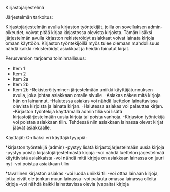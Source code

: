 Kirjastojärjestelmä

Järjestelmän tarkoitus:

Kirjastojärjestelmän avulla kirjaston työntekijät, joilla on sovelluksen admin-oikeudet, voivat 
pitää kirjaa kirjastossa olevista kirjoista. Tämän lisäksi järjestelmän avulla kirjaston rekisteröidyt 
asiakkaat voivat lainata kirjoja omaan käyttöön. Kirjaston työntekijöillä myös tulee olemaan 
mahdollisuus nähdä kaikki rekisteröidyt asiakkaat ja heidän lainatut kirjat.

Perusversion tarjoama toiminnallisuus:
* Item 1
* Item 2
* Item 2a
* Item 2b
* Item 2b
-Rekisteröityminen järjestelmään uniikki käyttäjätunnuksen avulla, joka johtaa asiakkaan omalle sivulle.
-Asiakas näkee mitä kirjoja hän on lainannut.
-Halutessa asiakas voi nähdä luettelon lainattavissa olevista kirjoista ja lainata kirjan.
-Halutessa asiakas voi palauttaa kirjan.
-Kirjaston työntekijä käyttämällä admin tiliä voi lisätä kirjastojärjestelmään uusia kirjoja tai poista vanhoja.
-Kirjaston työntekijä voi poistaa asiakkaan tilin. Tehdessä niin asiakkaan lainassa olevat kirjat jäävät asiakkaalle.

Käyttäjät:
On kaksi eri käyttäjä tyyppiä:

*kirjaston työntekijä (admin)
-pystyy lisätä kirjastojärjestelmään uusia kirjoja
-pystyy poista kirjastojärjestelmästä kirjoja
-voi nähdä luettelon järjestelmää käyttävistä asiakkaista
-voi nähdä mitä kirjoja on asiakkaan lainassa on juuri nyt
-voi poistaa asiakkaan tilin

*tavallinen kirjaston asiakas
-voi luoda uniikki tili
-voi ottaa lainaan kirjoja, jotka eivät ole jonkun muun lainassa
-voi palauta omassa lainassa olleita kirjoja
-voi nähdä kaikki lainattavissa olevia (vapaita) kirjoja
